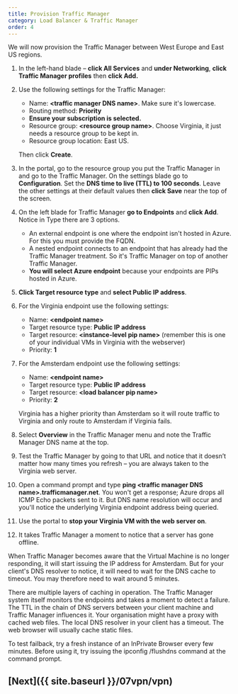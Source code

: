 ```yaml
---
title: Provision Traffic Manager
category: Load Balancer & Traffic Manager
order: 4
---
```


We will now provision the Traffic Manager between West Europe and East US regions.

1. In the left-hand blade – **click All Services** and **under Networking**, **click Traffic Manager profiles** then **click Add.**

1. Use the following settings for the Traffic Manager:
    - Name: **<traffic manager DNS name\>**. Make sure it's lowercase.
    - Routing method: **Priority**
    - **Ensure your subscription is selected.**
    - Resource group: **<resource group name\>**. Choose Virginia, it just needs a resource group to be kept in.
    - Resource group location: East US.

    Then click **Create**.

1. In the portal, go to the resource group you put the Traffic Manager in and go to the Traffic Manager. On the settings blade go to **Configuration**. Set the **DNS time to live (TTL) to 100 seconds**. Leave the other settings at their default values then **click Save** near the top of the screen.

1. On the left blade for Traffic Manager **go to Endpoints** and **click Add**. Notice in Type there are 3 options. 
    - An external endpoint is one where the endpoint isn't hosted in Azure. For this you must provide the FQDN. 
    - A nested endpoint connects to an endpoint that has already had the Traffic Manager treatment. So it's Traffic Manager on top of another Traffic Manager. 
    - **You will select Azure endpoint** because your endpoints are PIPs hosted in Azure. 

1. **Click Target resource type** and **select Public IP address**. 

1. For the Virginia endpoint use the following settings:
    - Name: **<endpoint name\>**
    - Target resource type: **Public IP address**
    - Target resource: **<instance-level pip name\>** (remember this is one of your individual VMs in Virginia with the webserver)
    - Priority: **1**

1. For the Amsterdam endpoint use the following settings:
    - Name: **<endpoint name\>**
    - Target resource type: **Public IP address**
    - Target resource: **<load balancer pip name\>**
    - Priority: **2**

    Virginia has a higher priority than Amsterdam so it will route traffic to Virginia and only route to Amsterdam if Virginia fails.

1. Select **Overview** in the Traffic Manager menu and note the Traffic Manager DNS name at the top.

1. Test the Traffic Manager by going to that URL and notice that it doesn’t matter how many times you refresh – you are always taken to the Virginia web server.

1. Open a command prompt and type **ping <traffic manager DNS name\>.trafficmanager.net**. You won't get a response; Azure drops all ICMP Echo packets sent to it. But DNS name resolution will occur and you'll notice the underlying Virginia endpoint address being queried.

1. Use the portal to **stop your Virginia VM with the web server on**.

1. It takes Traffic Manager a moment to notice that a server has gone offline.

When Traffic Manager becomes aware that the Virtual Machine is no longer responding, it will start issuing the IP address for Amsterdam. But for your client's DNS resolver to notice, it will need to wait for the DNS cache to timeout. You may therefore need to wait around 5 minutes.

There are multiple layers of caching in operation. The Traffic Manager system itself monitors the endpoints and takes a moment to detect a failure. The TTL in the chain of DNS servers between your client machine and Traffic Manager influences it. Your organisation might have a proxy with cached web files. The local DNS resolver in your client has a timeout. The web browser will usually cache static files. 

To test failback, try a fresh instance of an InPrivate Browser every few minutes. Before using it, try issuing the ipconfig /flushdns command at the command prompt.

## [Next]({{ site.baseurl }}/07vpn/vpn)
